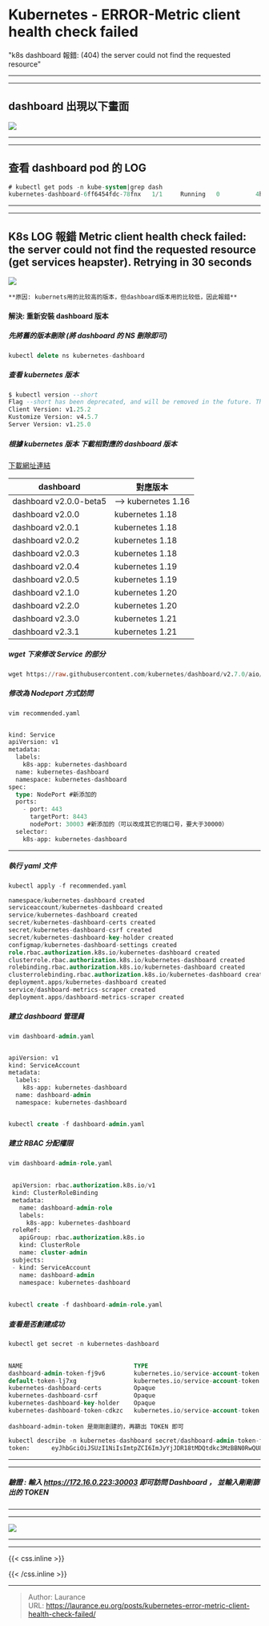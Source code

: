 # Kubernetes - ERROR-Metric client health check failed


<!--more-->
"k8s dashboard 報錯: (404) the server could not find the requested resource"

***
***

**dashboard 出現以下畫面**
-----

   ![](001.png)

***
***
   
**查看 dashboard pod 的 LOG**
-----

```sql
# kubectl get pods -n kube-system|grep dash
kubernetes-dashboard-6ff6454fdc-78fnx   1/1     Running   0          4h8m
```

***
***

**K8s LOG 報錯 Metric client health check failed: the server could not find the requested resource (get services heapster). Retrying in 30 seconds**
-----

   ![](00001.png)

`**原因: kubernets用的比较高的版本，但dashboard版本用的比较低，因此報錯**`

#### **解決: 重新安裝 dashboard 版本**

##### 先將舊的版本刪除 (將 dashboard 的 NS 刪除即可)

```sql
kubectl delete ns kubernetes-dashboard
```

##### 查看 kubernetes 版本

```sql
$ kubectl version --short
Flag --short has been deprecated, and will be removed in the future. The --short output will become the default.
Client Version: v1.25.2
Kustomize Version: v4.5.7
Server Version: v1.25.0
```
   
##### 根據 kubernetes 版本 下載相對應的 dashboard 版本
   
[下載網址連結](https://github.com/kubernetes/dashboard/releases)

|    dashboard    |   對應版本     |
|   ---     |       ---     |
|   dashboard v2.0.0-beta5 |—> kubernetes 1.16|
|   dashboard v2.0.0 | kubernetes 1.18|
|   dashboard v2.0.1 | kubernetes 1.18|
|   dashboard v2.0.2 | kubernetes 1.18|
|   dashboard v2.0.3 | kubernetes 1.18|
|   dashboard v2.0.4 | kubernetes 1.19|
|   dashboard v2.0.5 | kubernetes 1.19|
|   dashboard v2.1.0 | kubernetes 1.20|
|   dashboard v2.2.0 | kubernetes 1.20|
|   dashboard v2.3.0 | kubernetes 1.21|
|   dashboard v2.3.1 | kubernetes 1.21|

    
##### wget 下來修改 Service 的部分

```sql
wget https://raw.githubusercontent.com/kubernetes/dashboard/v2.7.0/aio/deploy/recommended.yaml
```

##### 修改為 Nodeport 方式訪問

```sql
vim recommended.yaml


kind: Service
apiVersion: v1
metadata:
  labels:
    k8s-app: kubernetes-dashboard
  name: kubernetes-dashboard
  namespace: kubernetes-dashboard
spec:
  type: NodePort #新添加的
  ports:
    - port: 443
      targetPort: 8443
      nodePort: 30003 #新添加的（可以改成其它的端口号，要大于30000）
  selector:
    k8s-app: kubernetes-dashboard
```

---

##### 執行 yaml 文件
    

```sql
kubectl apply -f recommended.yaml

namespace/kubernetes-dashboard created
serviceaccount/kubernetes-dashboard created
service/kubernetes-dashboard created
secret/kubernetes-dashboard-certs created
secret/kubernetes-dashboard-csrf created
secret/kubernetes-dashboard-key-holder created
configmap/kubernetes-dashboard-settings created
role.rbac.authorization.k8s.io/kubernetes-dashboard created
clusterrole.rbac.authorization.k8s.io/kubernetes-dashboard created
rolebinding.rbac.authorization.k8s.io/kubernetes-dashboard created
clusterrolebinding.rbac.authorization.k8s.io/kubernetes-dashboard created
deployment.apps/kubernetes-dashboard created
service/dashboard-metrics-scraper created
deployment.apps/dashboard-metrics-scraper created
```

##### 建立 dashboard 管理員
    
```sql
vim dashboard-admin.yaml


apiVersion: v1
kind: ServiceAccount
metadata:
  labels:
    k8s-app: kubernetes-dashboard
  name: dashboard-admin
  namespace: kubernetes-dashboard


kubectl create -f dashboard-admin.yaml
```

##### 建立 RBAC 分配權限
    
```sql
vim dashboard-admin-role.yaml
    
    
 apiVersion: rbac.authorization.k8s.io/v1
 kind: ClusterRoleBinding
 metadata:
   name: dashboard-admin-role
   labels:
     k8s-app: kubernetes-dashboard
 roleRef:
   apiGroup: rbac.authorization.k8s.io
   kind: ClusterRole
   name: cluster-admin
 subjects:
 - kind: ServiceAccount
   name: dashboard-admin
   namespace: kubernetes-dashboard
   
      
kubectl create -f dashboard-admin-role.yaml
```
  
##### 查看是否創建成功

```sql
kubectl get secret -n kubernetes-dashboard
    

NAME                               TYPE                                  DATA   AGE
dashboard-admin-token-fj9v6        kubernetes.io/service-account-token   3      95s
default-token-lj7xg                kubernetes.io/service-account-token   3      33m
kubernetes-dashboard-certs         Opaque                                0      33m
kubernetes-dashboard-csrf          Opaque                                1      33m
kubernetes-dashboard-key-holder    Opaque                                2      33m
kubernetes-dashboard-token-cdkzc   kubernetes.io/service-account-token   3      33m
```

`dashboard-admin-token 是剛剛創建的，再篩出 TOKEN 即可`
    

```sql
kubectl describe -n kubernetes-dashboard secret/dashboard-admin-token-fj9v6|grep token:
token:      eyJhbGciOiJSUzI1NiIsImtpZCI6ImJyYjJDR18tMDQtdkc3MzBBN0RwQU8zTlVjV01PM2w0dGRBWVh5UXhPN3MifQ.eyJpc3MiOiJrdWJlcm5ldGVz
```

***
***

##### 驗證 : 輸入 https://172.16.0.223:30003 即可訪問 Dashboard ， 並輸入剛剛篩出的 TOKEN 

***
***
    
   ![](00002.png)

***
***



{{< css.inline >}}
<style>
.emojify {
	font-family: Apple Color Emoji, Segoe UI Emoji, NotoColorEmoji, Segoe UI Symbol, Android Emoji, EmojiSymbols;
	font-size: 2rem;
	vertical-align: middle;
}
@media screen and (max-width:650px) {
  .nowrap {
    display: block;
    margin: 25px 0;
  }
}
</style>
{{< /css.inline >}}


---

> Author: Laurance  
> URL: https://laurance.eu.org/posts/kubernetes-error-metric-client-health-check-failed/  

